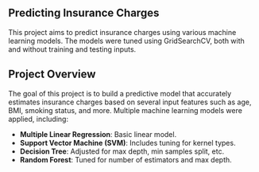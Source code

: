 ## Predicting Insurance Charges
This project aims to predict insurance charges using various machine learning models. The models were tuned using GridSearchCV, both with and without training and testing inputs.

## Project Overview
The goal of this project is to build a predictive model that accurately estimates insurance charges based on several input features such as age, BMI, smoking status, and more. Multiple machine learning models were applied, including:

- **Multiple Linear Regression**: Basic linear model.
- **Support Vector Machine (SVM)**: Includes tuning for kernel types.
- **Decision Tree**: Adjusted for max depth, min samples split, etc.
- **Random Forest**: Tuned for number of estimators and max depth.

